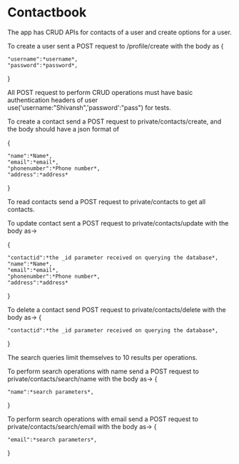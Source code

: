 # Contactbook

The app has CRUD APIs for contacts of a user and create options for a user.

To create a user sent a POST request to /profile/create with the body as 
{

	"username":*username*,
	"password":*password*,

}

All POST request to perform CRUD operations must have basic authentication headers of user use('username:"Shivansh",'password':"pass") for tests.

To create a contact send a POST request to private/contacts/create, and the body should have a json format of

{

	"name":*Name*,
	"email":*email*,
	"phonenumber":*Phone number*,
	"address":*address*
	
}

To read contacts send a POST request to private/contacts to get all contacts.

  
To update contact sent a POST request to private/contacts/update with the body as->
  
{

  	"contactid":*the _id parameter received on querying the database*,
	"name":*Name*,
	"email":*email*,
	"phonenumber":*Phone number*,
	"address":*address*
	
}
  
To delete a contact send POST request to private/contacts/delete with the body as->
{

 	"contactid":*the _id parameter received on querying the database*,
  
}
  
The search queries limit themselves to 10 results per operations.

To perform search operations with name send a POST request to private/contacts/search/name with the body as->
{

 	"name":*search parameters*,
  
}
  
To perform search operations with email send a POST request to private/contacts/search/email with the body as->
{

 	"email":*search parameters*,
  
}
